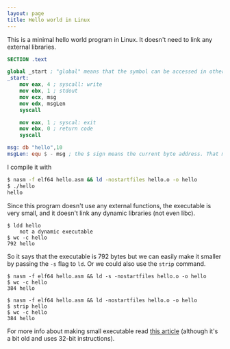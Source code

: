 ```yaml
---
layout: page
title: Hello world in Linux
---
```


This is a minimal hello world program in Linux. It doesn't need to link any external libraries.

```nasm
SECTION .text

global _start ; "global" means that the symbol can be accessed in other modules. In order to refer to a global symbol from another module, you must use the "extern" keyboard
_start:
    mov eax, 4 ; syscall: write
    mov ebx, 1 ; stdout
    mov ecx, msg
    mov edx, msgLen
    syscall

    mov eax, 1 ; syscal: exit
    mov ebx, 0 ; return code
    syscall

msg: db "hello",10
msgLen: equ $ - msg ; the $ sign means the current byte address. That means the address where the next byte would go
```

I compile it with

```bash
$ nasm -f elf64 hello.asm && ld -nostartfiles hello.o -o hello
$ ./hello
hello
```

Since this program doesn't use any external functions, the executable is very small, and it doesn't link any dynamic libraries (not even libc).

```
$ ldd hello
    not a dynamic executable
$ wc -c hello
792 hello
```
So it says that the executable is 792 bytes but we can easily make it smaller by passing the `-s` flag to `ld`. Or we could also use the `strip` command.

```
$ nasm -f elf64 hello.asm && ld -s -nostartfiles hello.o -o hello
$ wc -c hello
384 hello

$ nasm -f elf64 hello.asm && ld -nostartfiles hello.o -o hello
$ strip hello
$ wc -c hello
384 hello
```

For more info about making small executable read [this article](https://www.muppetlabs.com/~breadbox/software/tiny/teensy.html) (although it's a bit old and uses 32-bit instructions).